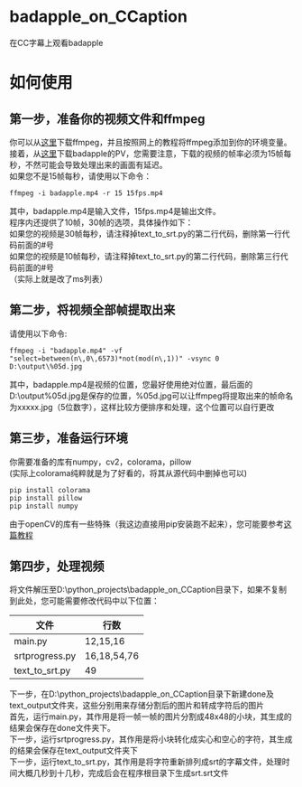 # badapple_on_CCaption
在CC字幕上观看badapple
# 如何使用
## 第一步，准备你的视频文件和ffmpeg
你可以从[这里](https://ffmpeg.org/)下载ffmpeg，并且按照网上的教程将ffmpeg添加到你的环境变量。<br>
接着，从[这里](https://www.bilibili.com/video/BV1xx411c79H/)下载badapple的PV，您需要注意，下载的视频的帧率必须为15帧每秒，不然可能会导致处理出来的画面有延迟。<br>
如果您不是15帧每秒，请使用以下命令：
```
ffmpeg -i badapple.mp4 -r 15 15fps.mp4 
```
其中，badapple.mp4是输入文件，15fps.mp4是输出文件。<br>
程序内还提供了10帧，30帧的选项，具体操作如下：<br>
如果您的视频是30帧每秒，请注释掉text_to_srt.py的第二行代码，删除第一行代码前面的#号<br>
如果您的视频是10帧每秒，请注释掉text_to_srt.py的第二行代码，删除第三行代码前面的#号<br>
（实际上就是改了ms列表）
## 第二步，将视频全部帧提取出来
请使用以下命令:<br>
```
ffmpeg -i "badapple.mp4" -vf "select=between(n\,0\,6573)*not(mod(n\,1))" -vsync 0 D:\output\%05d.jpg
```
其中，badapple.mp4是视频的位置，您最好使用绝对位置，最后面的D:\output\%05d.jpg是保存的位置，%05d.jpg可以让ffmpeg将提取出来的帧命名为xxxxx.jpg（5位数字），这样比较方便排序和处理，这个位置可以自行更改<br>
## 第三步，准备运行环境
你需要准备的库有numpy，cv2，colorama，pillow<br>
(实际上colorama纯粹就是为了好看的，将其从源代码中删掉也可以)
```
pip install colorama
pip install pillow
pip install numpy
```
由于openCV的库有一些特殊（我这边直接用pip安装跑不起来），您可能要参考[这篇教程](https://blog.csdn.net/m0_73767377/article/details/130072986)
## 第四步，处理视频
将文件解压至D:\python_projects\badapple_on_CCaption目录下，如果不复制到此处，您可能需要修改代码中以下位置：

|文件  |行数|
|---|---|
|main.py  |12,15,16|
|srtprogress.py  |16,18,54,76|
|text_to_srt.py  |49|

下一步，在D:\python_projects\badapple_on_CCaption目录下新建done及text_output文件夹，这些分别用来存储分割后的图片和转成字符后的图片<br>
首先，运行main.py，其作用是将一帧一帧的图片分割成48x48的小块，其生成的结果会保存在done文件夹下。<br>
下一步，运行srtprogress.py，其作用是将小块转化成实心和空心的字符，其生成的结果会保存在text_output文件夹下<br>
下一步，运行text_to_srt.py，其作用是将字符重新排列成srt的字幕文件，处理时间大概几秒到十几秒，完成后会在程序根目录下生成srt.srt文件<br>
